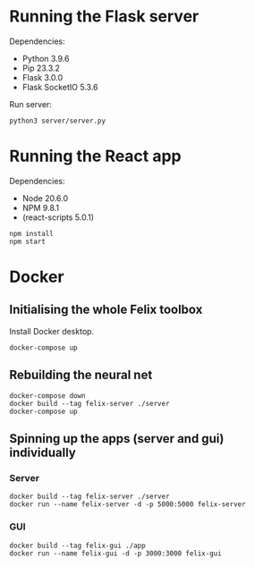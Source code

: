 # Running the Flask server

Dependencies:

- Python 3.9.6
- Pip 23.3.2
- Flask 3.0.0
- Flask SocketIO 5.3.6

Run server:
  
`python3 server/server.py`

# Running the React app

Dependencies:

- Node 20.6.0
- NPM 9.8.1
- (react-scripts 5.0.1)

```
npm install
npm start
```

# Docker

## Initialising the whole Felix toolbox

Install Docker desktop.

```
docker-compose up
```

## Rebuilding the neural net

```
docker-compose down
docker build --tag felix-server ./server
docker-compose up
```

## Spinning up the apps (server and gui) individually

### Server

```
docker build --tag felix-server ./server
docker run --name felix-server -d -p 5000:5000 felix-server
```

### GUI

```
docker build --tag felix-gui ./app
docker run --name felix-gui -d -p 3000:3000 felix-gui
```